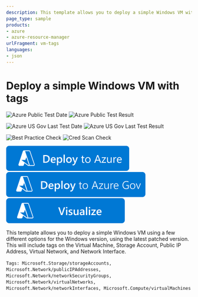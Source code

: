 ```yaml
---
description: This template allows you to deploy a simple Windows VM with tags using a few different options for the Windows version, using the latest patched version. This will deploy in West US on a D1 VM Size. This will include tags on the Virtual Machine, Storage Account, Public IP, and the Virtual Network.
page_type: sample
products:
- azure
- azure-resource-manager
urlFragment: vm-tags
languages:
- json
---
```

# Deploy a simple Windows VM with tags

![Azure Public Test Date](https://azurequickstartsservice.blob.core.windows.net/badges/quickstarts/microsoft.compute/vm-tags/PublicLastTestDate.svg)
![Azure Public Test Result](https://azurequickstartsservice.blob.core.windows.net/badges/quickstarts/microsoft.compute/vm-tags/PublicDeployment.svg)

![Azure US Gov Last Test Date](https://azurequickstartsservice.blob.core.windows.net/badges/quickstarts/microsoft.compute/vm-tags/FairfaxLastTestDate.svg)
![Azure US Gov Last Test Result](https://azurequickstartsservice.blob.core.windows.net/badges/quickstarts/microsoft.compute/vm-tags/FairfaxDeployment.svg)

![Best Practice Check](https://azurequickstartsservice.blob.core.windows.net/badges/quickstarts/microsoft.compute/vm-tags/BestPracticeResult.svg)
![Cred Scan Check](https://azurequickstartsservice.blob.core.windows.net/badges/quickstarts/microsoft.compute/vm-tags/CredScanResult.svg)

[![Deploy To Azure](https://raw.githubusercontent.com/Azure/azure-quickstart-templates/master/1-CONTRIBUTION-GUIDE/images/deploytoazure.svg?sanitize=true)](https://portal.azure.com/#create/Microsoft.Template/uri/https%3A%2F%2Fraw.githubusercontent.com%2FAzure%2Fazure-quickstart-templates%2Fmaster%2Fquickstarts%2Fmicrosoft.compute%2Fvm-tags%2Fazuredeploy.json)
[![Deploy To Azure US Gov](https://raw.githubusercontent.com/Azure/azure-quickstart-templates/master/1-CONTRIBUTION-GUIDE/images/deploytoazuregov.svg?sanitize=true)](https://portal.azure.us/#create/Microsoft.Template/uri/https%3A%2F%2Fraw.githubusercontent.com%2FAzure%2Fazure-quickstart-templates%2Fmaster%2Fquickstarts%2Fmicrosoft.compute%2Fvm-tags%2Fazuredeploy.json)
[![Visualize](https://raw.githubusercontent.com/Azure/azure-quickstart-templates/master/1-CONTRIBUTION-GUIDE/images/visualizebutton.svg?sanitize=true)](http://armviz.io/#/?load=https%3A%2F%2Fraw.githubusercontent.com%2FAzure%2Fazure-quickstart-templates%2Fmaster%2Fquickstarts%2Fmicrosoft.compute%2Fvm-tags%2Fazuredeploy.json)

This template allows you to deploy a simple Windows VM using a few different options for the Windows version, using the latest patched version. This will include tags on the Virtual Machine, Storage Account, Public IP Address, Virtual Network, and Network Interface.

`Tags: Microsoft.Storage/storageAccounts, Microsoft.Network/publicIPAddresses, Microsoft.Network/networkSecurityGroups, Microsoft.Network/virtualNetworks, Microsoft.Network/networkInterfaces, Microsoft.Compute/virtualMachines`
